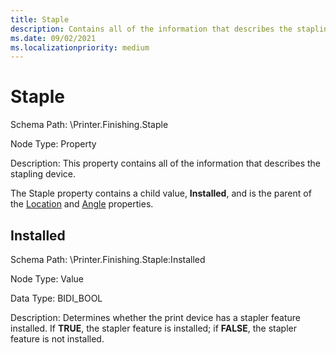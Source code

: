 ```yaml
---
title: Staple
description: Contains all of the information that describes the stapling device.
ms.date: 09/02/2021
ms.localizationpriority: medium
---
```


# Staple

Schema Path: \\Printer.Finishing.Staple

Node Type: Property

Description: This property contains all of the information that describes the stapling device.

The Staple property contains a child value, **Installed**, and is the parent of the [Location](location3.md) and [Angle](angle2.md) properties.

## Installed

Schema Path: \\Printer.Finishing.Staple:Installed

Node Type: Value

Data Type: BIDI_BOOL

Description: Determines whether the print device has a stapler feature installed. If **TRUE**, the stapler feature is installed; if **FALSE**, the stapler feature is not installed.
